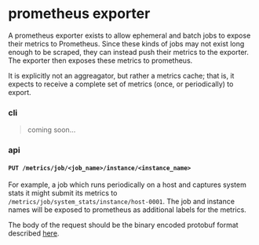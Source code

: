 # prometheus exporter

A prometheus exporter exists to allow ephemeral and batch jobs to expose their
metrics to Prometheus. Since these kinds of jobs may not exist long enough to
be scraped, they can instead push their metrics to the exporter. The exporter
then exposes these metrics to prometheus.

It is explicitly not an aggreagator, but rather a metrics cache; that is, it
expects to receive a complete set of metrics (once, or periodically) to export.

### cli

> coming soon...

### api

#### `PUT /metrics/job/<job_name>/instance/<instance_name>`

For example, a job which runs periodically on a host and captures system stats
it might submit its metrics to `/metrics/job/system_stats/instance/host-0001`.
The job and instance names will be exposed to prometheus as additional labels
for the metrics.

The body of the request should be the binary encoded protobuf format described
[here](https://github.com/prometheus/client_model/blob/feature/new-proto-format/prometheus.proto#L25).
